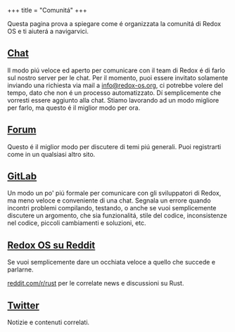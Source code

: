 +++
title = "Comunitá"
+++

Questa pagina prova a spiegare come é organizzata la comunitá di Redox OS e ti aiuterá a navigarvici.


<a id="chat"></a>
## [Chat](https://chat.redox-os.org)

Il modo piú veloce ed aperto per comunicare con il team di Redox é di farlo sul nostro server per le chat. Per il momento, puoi essere invitato solamente inviando una richiesta via mail a  info@redox-os.org, ci potrebbe volere del tempo, dato che non é un processo automatizzato. Dí semplicemente che vorresti essere aggiunto alla chat. Stiamo lavorando ad un modo migliore per farlo, ma questo é il miglior modo per ora. 

<a id="forum"></a>
## [Forum](https://discourse.redox-os.org/)

Questo é il miglior modo per discutere di temi piú generali. Puoi registrarti come in un qualsiasi altro sito.

<a id="gitlab"></a>
## [GitLab](https://gitlab.redox-os.org/redox-os/redox)


Un modo un po' piú formale per comunicare con gli sviluppatori di Redox, ma meno veloce e conveniente di una chat. Segnala un errore quando incontri problemi compilando, testando, o anche se vuoi semplicemente discutere un argomento, che sia funzionalitá, stile del codice, inconsistenze nel codice, piccoli cambiamenti e soluzioni, etc.


<a id="reddit"></a>
## [Redox OS su Reddit](https://www.reddit.com/r/Redox/)

Se vuoi semplicemente dare un occhiata veloce a quello che succede e parlarne.

[reddit.com/r/rust](https://www.reddit.com/r/rust) per le correlate news e discussioni su Rust.

<a id="twitter"></a>
## [Twitter](https://twitter.com/redox_os)

Notizie e contenuti correlati.
